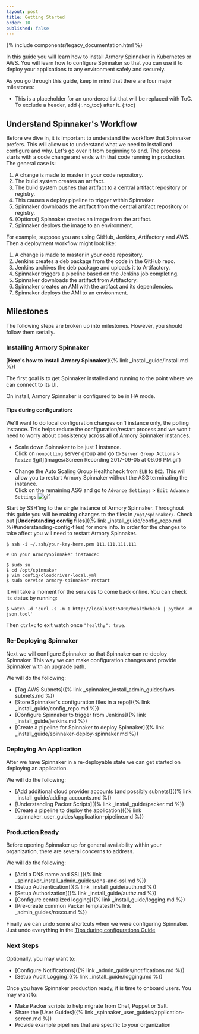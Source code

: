 ```yaml
---
layout: post
title: Getting Started
order: 10
published: false
---
```


{% include components/legacy_documentation.html %}

In this guide you will learn how to install Armory Spinnaker in Kubernetes or AWS. You will learn how to configure Spinnaker so that you can use it to deploy your applications to any environment safely and securely.

As you go through this guide, keep in mind that there are four major milestones:

* This is a placeholder for an unordered list that will be replaced with ToC. To exclude a header, add {:.no_toc} after it.
{:toc}


## Understand Spinnaker's Workflow

Before we dive in, it is important to understand the workflow that Spinnaker prefers. This will allow us to understand what we need to install and configure and why. Let's go over it from beginning to end. The process starts with a code change and ends with that code running in production. The general case is:

1. A change is made to master in your code repository.
2. The build system creates an artifact.
3. The build system pushes that artifact to a central artifact repository or registry.
4. This causes a deploy pipeline to trigger within Spinnaker.
5. Spinnaker downloads the artifact from the central artifact repository or registry.
6. (Optional) Spinnaker creates an image from the artifact.
7. Spinnaker deploys the image to an environment.


For example, suppose you are using GitHub, Jenkins, Artifactory and AWS. Then a deployment workflow might look like:

1. A change is made to master in your code repository.
2. Jenkins creates a deb package from the code in the GitHub repo.
3. Jenkins archives the deb package and uploads it to Artifactory.
4. Spinnaker triggers a pipeline based on the Jenkins job completing.
5. Spinnaker downloads the artifact from Artifactory.
6. Spinnaker creates an AMI with the artifact and its dependencies.
7. Spinnaker deploys the AMI to an environment.



## Milestones

The following steps are broken up into milestones. However, you should follow them serially.


### Installing Armory Spinnaker
[**Here's how to Install Armory Spinnaker**]({% link _install_guide/install.md %})  

The first goal is to get Spinnaker installed and running to the point where we can connect to its UI.

On install, Armory Spinnaker is configured to be in HA mode. 


#### Tips during configuration:
We'll want to do local configuration changes on 1 instance only, the polling instance. This helps reduce the configuration/restart process and we won't need to worry about consistency across all of Armory Spinnaker instances.

- Scale down Spinnaker to be just 1 instance.  
Click on `nonpolling` server group and go to `Server Group Actions` > `Resize`
![gif](images/Screen Recording 2017-09-05 at 06.06 PM.gif)


- Change the Auto Scaling Group Healthcheck from `ELB` to `EC2`. This will allow you to restart Armory Spinnaker without the ASG terminating the instance.  
Click on the remaining ASG and go to `Advance Settings` > `Edit Advance Settings`
![gif](https://d2ddoduugvun08.cloudfront.net/items/2u0g2T0p3G160X2c2J1e/Screen%20Recording%202017-09-05%20at%2006.12%20PM.gif)


Start by SSH'ing to the single instance of Armory Spinnaker. Throughout this guide you will be making changes to the files in `/opt/spinnaker/`. Check out [**Understanding config files**]({% link _install_guide/config_repo.md %}#understanding-config-files) for more info. In order for the changes to take affect you will need to restart Armory Spinnaker.

```
$ ssh -i ~/.ssh/your-key-here.pem 111.111.111.111

# On your ArmorySpinnaker instance:

$ sudo su
$ cd /opt/spinnaker
$ vim config/clouddriver-local.yml
$ sudo service armory-spinnaker restart
```

It will take a moment for the services to come back online. You can check its status by running:
```
$ watch -d 'curl -s -m 1 http://localhost:5000/healthcheck | python -m json.tool'
```
Then `ctrl+c` to exit watch once `"healthy": true`.



### Re-Deploying Spinnaker

Next we will configure Spinnaker so that Spinnaker can re-deploy Spinnaker. This way we can make configuration changes and provide Spinnaker with an upgrade path.

We will do the following:

- [Tag AWS Subnets]({% link _spinnaker_install_admin_guides/aws-subnets.md %})
- [Store Spinnaker's configuration files in a repo]({% link _install_guide/config_repo.md %})
- [Configure Spinnaker to trigger from Jenkins]({% link _install_guide/jenkins.md %})
- [Create a pipeline for Spinnaker to deploy Spinnaker]({% link _install_guide/spinnaker-deploy-spinnaker.md %})



### Deploying An Application

After we have Spinnaker in a re-deployable state we can get started on deploying an application.

We will do the following:

- [Add additional cloud provider accounts (and possibly subnets)]({% link _install_guide/adding_accounts.md %})
- [Understanding Packer Scripts]({% link _install_guide/packer.md %})
- [Create a pipeline to deploy the application]({% link _spinnaker_user_guides/application-pipeline.md %})


### Production Ready

Before opening Spinnaker up for general availability within your organization, there are several concerns to address.

We will do the following:

- [Add a DNS name and SSL]({% link _spinnaker_install_admin_guides/dns-and-ssl.md %})
- [Setup Authentication]({% link _install_guide/auth.md %})
- [Setup Authorization]({% link _install_guide/authz.md %})
- [Configure centralized logging]({% link _install_guide/logging.md %})
- [Pre-create common Packer templates]({% link _admin_guides/rosco.md %})

Finally we can undo some shortcuts when we were configuring Spinnaker. Just undo everything in the [Tips during configurations Guide](#tips-during-configuration)


### Next Steps

Optionally, you may want to:

- [Configure Notifications]({% link _admin_guides/notifications.md %})
- [Setup Audit Logging]({% link _install_guide/logging.md %})

Once you have Spinnaker production ready, it is time to onboard users. You may want to:

- Make Packer scripts to help migrate from Chef, Puppet or Salt.
- Share the [User Guides]({% link _spinnaker_user_guides/application-screen.md %})
- Provide example pipelines that are specific to your organization
